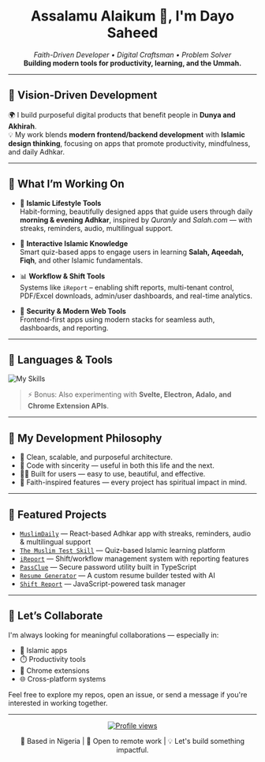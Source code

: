 <h1 align="center">Assalamu Alaikum 👋, I'm Dayo Saheed</h1>

<p align="center">
  <em>Faith-Driven Developer • Digital Craftsman • Problem Solver</em><br>
  <strong>Building modern tools for productivity, learning, and the Ummah.</strong>
</p>

---

## 🧭 Vision-Driven Development

🌍 I build purposeful digital products that benefit people in **Dunya and Akhirah**.  
💡 My work blends **modern frontend/backend development** with **Islamic design thinking**, focusing on apps that promote productivity, mindfulness, and daily Adhkar.

---

## 🔨 What I’m Working On

- 🕋 **Islamic Lifestyle Tools**  
  Habit-forming, beautifully designed apps that guide users through daily **morning & evening Adhkar**, inspired by *Quranly* and *Salah.com* — with streaks, reminders, audio, multilingual support.

- 🧠 **Interactive Islamic Knowledge**  
  Smart quiz-based apps to engage users in learning **Salah, Aqeedah, Fiqh**, and other Islamic fundamentals.

- 📊 **Workflow & Shift Tools**  
  Systems like `iReport` – enabling shift reports, multi-tenant control, PDF/Excel downloads, admin/user dashboards, and real-time analytics.

- 🔐 **Security & Modern Web Tools**  
  Frontend-first apps using modern stacks for seamless auth, dashboards, and reporting.

---

## 🧰 Languages & Tools

<p align="left">
  <img src="https://skillicons.dev/icons?i=js,ts,php,html,css,react,laravel,tailwind,figma,vscode,nodejs,mysql,firebase,supabase" alt="My Skills" />
</p>

> ⚡ Bonus: Also experimenting with **Svelte, Electron, Adalo, and Chrome Extension APIs**.

---

## 🌟 My Development Philosophy

- 🧼 Clean, scalable, and purposeful architecture.
- 💖 Code with sincerity — useful in both this life and the next.
- 🧑‍💻 Built for users — easy to use, beautiful, and effective.
- 🕌 Faith-inspired features — every project has spiritual impact in mind.

---

## 📌 Featured Projects

- [`MuslimDaily`](https://github.com/DayoSaheed/muslimdaily-main) — React-based Adhkar app with streaks, reminders, audio & multilingual support  
- [`The Muslim Test Skill`](https://github.com/DayoSaheed/the-muslim-test-skill) — Quiz-based Islamic learning platform  
- [`iReport`](https://github.com/DayoSaheed) — Shift/workflow management system with reporting features  
- [`PassClue`](https://github.com/DayoSaheed/passclue) — Secure password utility built in TypeScript  
- [`Resume Generator`](https://github.com/DayoSaheed/resume-generator) — A custom resume builder tested with AI  
- [`Shift Report`](https://github.com/DayoSaheed/shift-report) — JavaScript-powered task manager

---

## 🤝 Let’s Collaborate

I'm always looking for meaningful collaborations — especially in:

- 🕌 Islamic apps  
- ⏱️ Productivity tools  
- 📱 Chrome extensions  
- 🌐 Cross-platform systems

Feel free to explore my repos, open an issue, or send a message if you're interested in working together.

---

<p align="center">
  <a href="https://github.com/DayoSaheed"><img src="https://komarev.com/ghpvc/?username=DayoSaheed&style=flat-square&color=green" alt="Profile views" /></a>
</p>

<p align="center">📍 Based in Nigeria | 💬 Open to remote work | 💡 Let's build something impactful.</p>

